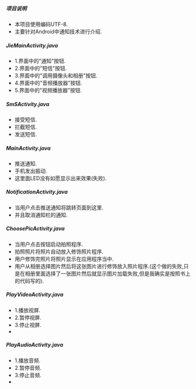 ##### 项目说明
* 本项目使用编码UTF-8.
* 主要针对Android中通知技术进行介绍.

##### JieMainActivity.java
* 1.界面中的"通知"按钮.
* 2.界面中的"短信"按钮.
* 3.界面中的"调用摄像头和相册"按钮.
* 4.界面中的"音频播放器"按钮.
* 5.界面中的"视频播放器"按钮.

##### SmSActivity.java
* 接受短信.
* 拦截短信.
* 发送短信.

##### MainActivity.java
* 推送通知.
* 手机发出振动.
* 这里面LED没有如愿显示出来效果(失败).

##### NotificationActivity.java
* 当用户点击推送通知将跳转页面到这里.
* 并且取消通知栏的通知.

##### ChoosePicActivity.java
* 当用户点击按钮启动拍照程序.
* 拍照照片将照片自动放入修饰照片程序.
* 用户修饰完照片将照片显示在应用程序当中.
* 用户从相册选择图片然后将这张图片进行修饰放入照片程序.(这个做的失败,只是在相册里面选择了一张图片然后就显示图片加载失败,但是我确实是按照书上的代码写的).

##### PlayVideoActivity.java
* 1.播放视屏.
* 2.暂停视屏.
* 3.停止视屏.
* 

##### PlayAudioActivity.java
* 1.播放音频.
* 2.暂停音频.
* 3.停止音频.
* 